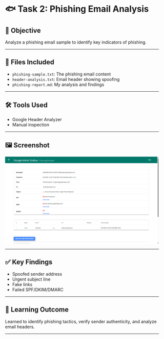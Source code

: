 # 🐟 Task 2: Phishing Email Analysis

## 🎯 Objective
Analyze a phishing email sample to identify key indicators of phishing.

---

## 📁 Files Included
- `phishing-sample.txt`: The phishing email content
- `header-analysis.txt`: Email header showing spoofing
- `phishing-report.md`: My analysis and findings

---

## 🛠 Tools Used
- Google Header Analyzer
- Manual inspection

---

## 🖼 Screenshot
![Header Analysis](./header-analysis-screenshot.png)

---

## ✅ Key Findings
- Spoofed sender address
- Urgent subject line
- Fake links
- Failed SPF/DKIM/DMARC

---

## 📌 Learning Outcome
Learned to identify phishing tactics, verify sender authenticity, and analyze email headers.

---

